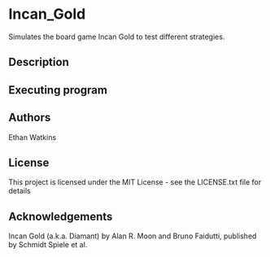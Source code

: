 # Incan_Gold

Simulates the board game Incan Gold to test different strategies.

## Description



## Executing program



## Authors

Ethan Watkins

## License

This project is licensed under the MIT License - see the LICENSE.txt file for details

## Acknowledgements

Incan Gold (a.k.a. Diamant) by Alan R. Moon and Bruno Faidutti, published by Schmidt Spiele et al.